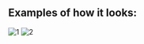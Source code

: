 ## Examples of how it looks:

![1](https://i.ibb.co/N7zmQTd/n-O2tdbs9cc.png)
![2](https://i.ibb.co/DWhy0Nw/Qi-Gg4-DJXe-K.png)
                                                
   
